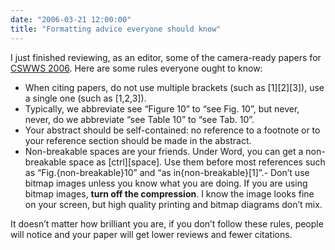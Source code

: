 ```yaml
---
date: "2006-03-21 12:00:00"
title: "Formatting advice everyone should know"
---
```




I just finished reviewing, as an editor, some of the camera-ready papers for [CSWWS 2006](http://www.ift.ulaval.ca/~kone/SWIG06/). Here are some rules everyone ought to know:

- When citing papers, do not use multiple brackets (such as [1][2][3]), use a single one (such as [1,2,3]).
- Typically, we abbreviate see &ldquo;Figure 10&rdquo; to &ldquo;see Fig. 10&rdquo;, but never, never, do we abbreviate &ldquo;see Table 10&rdquo; to &ldquo;see Tab. 10&rdquo;.
- Your abstract should be self-contained: no reference to a footnote or to your reference section should be made in the abstract.
- Non-breakable spaces are your friends. Under Word, you can get a non-breakable space as [ctrl][space]. Use them before most references such as &ldquo;Fig.{non-breakable}10&rdquo; and &ldquo;as in{non-breakable}[1]&rdquo;.- Don&rsquo;t use bitmap images unless you know what you are doing. If you are using bitmap images, __turn off the compression__. I know the image looks fine on your screen, but high quality printing and bitmap diagrams don&rsquo;t mix.


It doesn&rsquo;t matter how brilliant you are, if you don&rsquo;t follow these rules, people will notice and your paper will get lower reviews and fewer citations.

